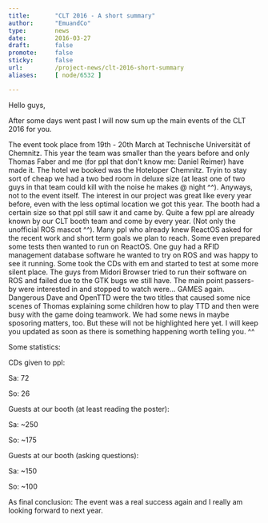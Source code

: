 ```yaml
---
title:       "CLT 2016 - A short summary"
author:      "EmuandCo"
type:        news
date:        2016-03-27
draft:       false
promote:     false
sticky:      false
url:         /project-news/clt-2016-short-summary
aliases:     [ node/6532 ]

---
```


<p>Hello guys,</p>

<p>After some days went past I will now sum up the main events of the CLT 2016 for you.</p>
<p>The event took place from 19th - 20th March at Technische Universität of Chemnitz. This year the team was smaller than the years before and only Thomas Faber and me (for ppl that don't know me: Daniel Reimer) have made it. The hotel we booked was the Hoteloper Chemnitz. Tryin to stay sort of cheap we had a two bed room in deluxe size (at least one of two guys in that team could kill with the noise he makes @ night ^^). Anyways, not to the event itself. The interest in our project was great like every year before, even with the less optimal location we got this year. The booth had a certain size so that ppl still saw it and came by. Quite a few ppl are already known by our CLT booth team and come by every year. (Not only the unofficial ROS mascot ^^). Many ppl who already knew ReactOS asked for the recent work and short term goals we plan to reach. Some even prepared some tests then wanted to run on ReactOS. One guy had a RFID management database software he wanted to try on ROS and was happy to see it running. Some took the CDs with em and started to test at some more silent place. The guys from Midori Browser tried to run their software on ROS and failed due to the GTK bugs we still have. The main point passers-by were interested in and stopped to watch were... GAMES again. Dangerous Dave and OpenTTD were the two titles that caused some nice scenes of Thomas explaining some children how to play TTD and then were busy with the game doing teamwork. We had some news in maybe sposoring matters, too. But these will not be highlighted here yet. I will keep you updated as soon as there is something happening worth telling you. ^^</p>

<p>Some statistics:</p>

<p>CDs given to ppl:</p>
<p>Sa: 72</p>
<p>So: 26</p>

<p>Guests at our booth (at least reading the poster):</p>
<p>Sa: ~250</p>
<p>So: ~175</p>

<p>Guests at our booth (asking questions):</p>
<p>Sa: ~150</p>
<p>So: ~100</p>

<p>As final conclusion: The event was a real success again and I really am looking forward to next year.</p>
